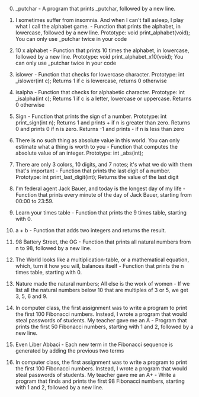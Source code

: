 0. _putchar - A program that prints _putchar, followed by a new line.

1. I sometimes suffer from insomnia. And when I can't fall asleep, I play what I call the alphabet game. - Function that prints the alphabet, in lowercase, followed by a new line. Prototype: void print_alphabet(void); You can only use _putchar twice in your code

2. 10 x alphabet - Function that prints 10 times the alphabet, in lowercase, followed by a new line. Prototype: void print_alphabet_x10(void); You can only use _putchar twice in your code

3. islower - Function that checks for lowercase character. Prototype: int _islower(int c); Returns 1 if c is lowercase, returns 0 otherwise

4. isalpha - Function that checks for alphabetic character. Prototype: int _isalpha(int c); Returns 1 if c is a letter, lowercase or uppercase. Returns 0 otherwise

5. Sign - Function that prints the sign of a number. Prototype: int print_sign(int n); Returns 1 and prints + if n is greater than zero. Returns 0 and prints 0 if n is zero. Returns -1 and prints - if n is less than zero

6. There is no such thing as absolute value in this world. You can only estimate what a thing is worth to you - Function that computes the absolute value of an integer. Prototype: int _abs(int);

7. There are only 3 colors, 10 digits, and 7 notes; it's what we do with them that's important - Function that prints the last digit of a number. Prototype: int print_last_digit(int); Returns the value of the last digit

8. I'm federal agent Jack Bauer, and today is the longest day of my life - Function that prints every minute of the day of Jack Bauer, starting from 00:00 to 23:59.

9. Learn your times table - Function that prints the 9 times table, starting with 0.

10. a + b - Function that adds two integers and returns the result.

11. 98 Battery Street, the OG - Function that prints all natural numbers from n to 98, followed by a new line.

12. The World looks like a multiplication-table, or a mathematical equation, which, turn it how you will, balances itself - Function that prints the n times table, starting with 0.

13. Nature made the natural numbers; All else is the work of women - If we list all the natural numbers below 10 that are multiples of 3 or 5, we get 3, 5, 6 and 9.

14. In computer class, the first assignment was to write a program to print the first 100 Fibonacci numbers. Instead, I wrote a program that would steal passwords of students. My teacher gave me an A - Program that prints the first 50 Fibonacci numbers, starting with 1 and 2, followed by a new line.

15. Even Liber Abbaci - Each new term in the Fibonacci sequence is generated by adding the previous two terms

16. In computer class, the first assignment was to write a program to print the first 100 Fibonacci numbers. Instead, I wrote a program that would steal passwords of students. My teacher gave me an A+ - Write a program that finds and prints the first 98 Fibonacci numbers, starting with 1 and 2, followed by a new line.
